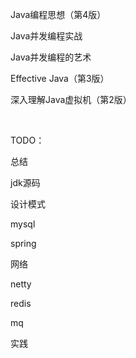 Java编程思想（第4版）

Java并发编程实战

Java并发编程的艺术

Effective Java（第3版）

深入理解Java虚拟机（第2版）

​    

TODO：

总结

jdk源码

设计模式

mysql

spring

网络

netty

redis

mq

实践